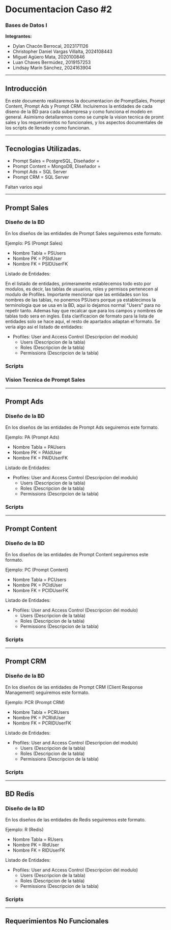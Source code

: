 # Documentacion Caso #2
### Bases de Datos I  

**Integrantes:**  
- Dylan Chacón Berrocal, 2023171126  
- Christopher Daniel Vargas Villalta, 2024108443  
- Miguel Agüero Mata, 2020100846  
- Luan Chaves Bermúdez, 2019157253  
- Lindsay Marín Sánchez, 2024163904  

---

## Introducción

En este documento realizaremos la documentacion de PromptSales, Prompt Content, Prompt Ads y Prompt CRM. Incluiremos la entidades de cada diseno de la BD para cada subempresa y como funciona el modelo en general. Asimismo detallaremos como se cumple la vision tecnica de promt sales y los requerimientos no funcionales, y los aspectos documentales de los scripts de llenado y como funcionan.

---

## Tecnologias Utilizadas.
- Prompt Sales = PostgreSQL, Diseñador =
- Prompt Content = MongoDB, Diseñador =
- Prompt Ads = SQL Server
- Prompt CRM = SQL Server

Faltan varios aqui 

---

## Prompt Sales

### Diseño de la BD

En los diseños de las entidades de Prompt Sales seguiremos este formato.

Ejemplo: PS (Prompt Sales)
- Nombre Tabla = PSUsers
- Nombre PK = PSIdUser
- Nombre FK = PSIDUserFK

Listado de Entidades:

En el listado de entidades, primeramente establecemos todo esto por modulos, es decir, las tablas de usuarios, roles y permisos pertenecen al modulo de Profiles. Importante mencionar que las entidades son los nombres de las tablas, no ponemos PSUsers porque ya establecimos la terminologia que se usa en la BD, aqui lo dejamos normal "Users" para no repetir tanto. Ademas hay que recalcar que para los campos y nombres de tablas todo sera en ingles. Esta clarificacion de formato para la lista de entidades solo se hace aqui, el resto de apartados adaptan el formato. Se veria algo asi el listado de entidades: 

- Profiles: User and Access Control (Descripcion del modulo)
  * Users (Descripcion de la tabla)
  * Roles (Descripcion de la tabla)
  * Permissions (Descripcion de la tabla)

### Scripts

### Vision Tecnica de Prompt Sales

---

## Prompt Ads

### Diseño de la BD

En los diseños de las entidades de Prompt Ads seguiremos este formato.

Ejemplo: PA (Prompt Ads)
- Nombre Tabla = PAUsers
- Nombre PK = PAIdUser
- Nombre FK = PAIDUserFK

Listado de Entidades:

- Profiles: User and Access Control (Descripcion del modulo)
  * Users (Descripcion de la tabla)
  * Roles (Descripcion de la tabla)
  * Permissions (Descripcion de la tabla)


### Scripts

---

## Prompt Content

### Diseño de la BD

En los diseños de las entidades de Prompt Content seguiremos este formato.

Ejemplo: PC (Prompt Content)
- Nombre Tabla = PCUsers
- Nombre PK = PCIdUser
- Nombre FK = PCIDUserFK

Listado de Entidades:

- Profiles: User and Access Control (Descripcion del modulo)
  * Users (Descripcion de la tabla)
  * Roles (Descripcion de la tabla)
  * Permissions (Descripcion de la tabla)

### Scripts

---

## Prompt CRM

### Diseño de la BD

En los diseños de las entidades de Prompt CRM (Client Response Management) seguiremos este formato.

Ejemplo: PCR (Prompt CRM)
- Nombre Tabla = PCRUsers
- Nombre PK = PCRIdUser
- Nombre FK = PCRIDUserFK

Listado de Entidades:

- Profiles: User and Access Control (Descripcion del modulo)
  * Users (Descripcion de la tabla)
  * Roles (Descripcion de la tabla)
  * Permissions (Descripcion de la tabla)

### Scripts

---

## BD Redis

### Diseño de la BD

En los diseños de las entidades de Redis seguiremos este formato.

Ejemplo: R (Redis)
- Nombre Tabla = RUsers
- Nombre PK = RIdUser
- Nombre FK = RIDUserFK

Listado de Entidades:

- Profiles: User and Access Control (Descripcion del modulo)
  * Users (Descripcion de la tabla)
  * Roles (Descripcion de la tabla)
  * Permissions (Descripcion de la tabla)

### Scripts

---

## Requerimientos No Funcionales






